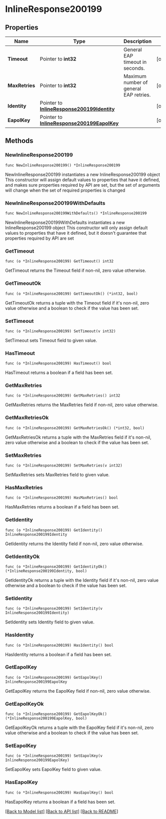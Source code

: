 # InlineResponse200199

## Properties

Name | Type | Description | Notes
------------ | ------------- | ------------- | -------------
**Timeout** | Pointer to **int32** | General EAP timeout in seconds. | [optional] 
**MaxRetries** | Pointer to **int32** | Maximum number of general EAP retries. | [optional] 
**Identity** | Pointer to [**InlineResponse200199Identity**](InlineResponse200199Identity.md) |  | [optional] 
**EapolKey** | Pointer to [**InlineResponse200199EapolKey**](InlineResponse200199EapolKey.md) |  | [optional] 

## Methods

### NewInlineResponse200199

`func NewInlineResponse200199() *InlineResponse200199`

NewInlineResponse200199 instantiates a new InlineResponse200199 object
This constructor will assign default values to properties that have it defined,
and makes sure properties required by API are set, but the set of arguments
will change when the set of required properties is changed

### NewInlineResponse200199WithDefaults

`func NewInlineResponse200199WithDefaults() *InlineResponse200199`

NewInlineResponse200199WithDefaults instantiates a new InlineResponse200199 object
This constructor will only assign default values to properties that have it defined,
but it doesn't guarantee that properties required by API are set

### GetTimeout

`func (o *InlineResponse200199) GetTimeout() int32`

GetTimeout returns the Timeout field if non-nil, zero value otherwise.

### GetTimeoutOk

`func (o *InlineResponse200199) GetTimeoutOk() (*int32, bool)`

GetTimeoutOk returns a tuple with the Timeout field if it's non-nil, zero value otherwise
and a boolean to check if the value has been set.

### SetTimeout

`func (o *InlineResponse200199) SetTimeout(v int32)`

SetTimeout sets Timeout field to given value.

### HasTimeout

`func (o *InlineResponse200199) HasTimeout() bool`

HasTimeout returns a boolean if a field has been set.

### GetMaxRetries

`func (o *InlineResponse200199) GetMaxRetries() int32`

GetMaxRetries returns the MaxRetries field if non-nil, zero value otherwise.

### GetMaxRetriesOk

`func (o *InlineResponse200199) GetMaxRetriesOk() (*int32, bool)`

GetMaxRetriesOk returns a tuple with the MaxRetries field if it's non-nil, zero value otherwise
and a boolean to check if the value has been set.

### SetMaxRetries

`func (o *InlineResponse200199) SetMaxRetries(v int32)`

SetMaxRetries sets MaxRetries field to given value.

### HasMaxRetries

`func (o *InlineResponse200199) HasMaxRetries() bool`

HasMaxRetries returns a boolean if a field has been set.

### GetIdentity

`func (o *InlineResponse200199) GetIdentity() InlineResponse200199Identity`

GetIdentity returns the Identity field if non-nil, zero value otherwise.

### GetIdentityOk

`func (o *InlineResponse200199) GetIdentityOk() (*InlineResponse200199Identity, bool)`

GetIdentityOk returns a tuple with the Identity field if it's non-nil, zero value otherwise
and a boolean to check if the value has been set.

### SetIdentity

`func (o *InlineResponse200199) SetIdentity(v InlineResponse200199Identity)`

SetIdentity sets Identity field to given value.

### HasIdentity

`func (o *InlineResponse200199) HasIdentity() bool`

HasIdentity returns a boolean if a field has been set.

### GetEapolKey

`func (o *InlineResponse200199) GetEapolKey() InlineResponse200199EapolKey`

GetEapolKey returns the EapolKey field if non-nil, zero value otherwise.

### GetEapolKeyOk

`func (o *InlineResponse200199) GetEapolKeyOk() (*InlineResponse200199EapolKey, bool)`

GetEapolKeyOk returns a tuple with the EapolKey field if it's non-nil, zero value otherwise
and a boolean to check if the value has been set.

### SetEapolKey

`func (o *InlineResponse200199) SetEapolKey(v InlineResponse200199EapolKey)`

SetEapolKey sets EapolKey field to given value.

### HasEapolKey

`func (o *InlineResponse200199) HasEapolKey() bool`

HasEapolKey returns a boolean if a field has been set.


[[Back to Model list]](../README.md#documentation-for-models) [[Back to API list]](../README.md#documentation-for-api-endpoints) [[Back to README]](../README.md)


